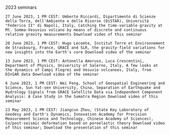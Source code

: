 2023 seminars

    27 June 2023, 1 PM CEST: Umberto Riccardi, Dipartimento di Scienze della Terra, dell'Ambiente e delle Risorse (DiSTAR), Università "Federico II" di Napoli, Italy, Catching the time-variable gravity at Mt. Somma-Vesuvius volcano by means of discrete and continuous relative gravity measurements Download video of this seminar

    20 June 2023, 1 PM CEST: Hugo Lecomte, Institut Terre et Environnement de Strasbourg, France, GRACE and SLR, the gravity-field variations for new insights into the Earth's core Download video of the seminar

    13 June 2023, 1 PM CEST: Antonella Amoruso, Luca Crescentini, Department of Physics, University of Salerno, Italy, A few looks at the dynamics of Campi Flegrei and Vesuvio volcanoes, Italy, from DInSAR data Download video of the seminar

    6 June 2023, 1 PM CEST: Wei Feng, School of Geospatial Engineering and Science, Sun Yat-sen University, China, Separation of Earthquake and Hydrology Signals from GRACE Satellite Data via Independent Component Analysis: A Case Study in the Sumatra Region Download video of this seminar

    23 May 2023, 1 PM CEST: Jiangcun Zhou, (State Key Laboratory of Geodesy and Earth's Dynamics, Innovation Academy for Precision Measurement Science and Technology, Chinese Academy of Sciences), Co/post-seismic deformation based on poroelastic theory Download video of this seminar; Download the presentation of this seminar
